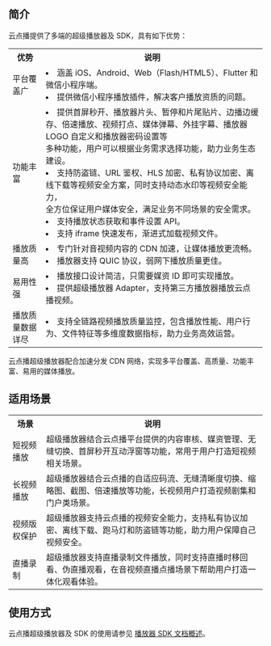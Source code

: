 ## 简介
云点播提供了多端的超级播放器及 SDK，具有如下优势：
<table>
    <tr>
        <th>
            优势               
        </th>
				<th>
           说明
        </th>
    </tr>
 <tr>
        <td>
            平台覆盖广
        </td>
				<td>
            <li>涵盖  iOS、Android、Web（Flash/HTML5）、Flutter 和微信小程序端。</li>
						<li>提供微信小程序播放插件，解决客户播放资质的问题。</li>
        </td>
 </tr>
 <tr>
        <td>
            功能丰富
        </td>
				<td>
				<li>提供首屏秒开、播放器片头、暂停和片尾贴片、边播边缓存、倍速播放、视频打点、媒体弹幕、外挂字幕、播放器 LOGO 自定义和播放器密码设置等</br>多种功能，用户可以根据业务需求选择功能，助力业务生态建设。</li>
				<li>支持防盗链、URL 鉴权、HLS 加密、私有协议加密、离线下载等视频安全方案，同时支持动态水印等视频安全能力，</br>全方位保证用户媒体安全，满足业务不同场景的安全需求。</li>
				<li>支持播放状态获取和事件设置 API。</li>
				<li>支持 iframe 快速发布，渐进式加载视频文件。</li>
        </td>
 </tr>
 <tr>
        <td>
            播放质量高
        </td>
				<td>
				<li>专门针对音视频内容的 CDN 加速，让媒体播放更流畅。</li>
				<li>播放器支持 QUIC 协议，弱网下播放质量更佳。</li>
        </td>
 </tr>
  <tr>
        <td>
            易用性强
        </td>
				<td>
            <li>播放接口设计简洁，只需要媒资 ID 即可实现播放。</li>
						<li>提供超级播放器  Adapter，支持第三方播放器播放云点播视频。</li>
        </td>
 </tr>
 <tr>
        <td>
            播放质量数据详尽
        </td>
				<td>
            <li>支持全链路视频播放质量监控，包含播放性能、用户行为、文件特征等多维度数据指标，助力业务高效运营。</li>
        </td>
 </tr>
</table>

云点播超级播放器配合加速分发 CDN 网络，实现多平台覆盖、高质量、功能丰富、易用的媒体播放。

## 适用场景
<table>
    <tr>
        <th>
            场景               
        </th>
				<th>
           说明
        </th>
    </tr>
	 <tr>
        <td>
            短视频播放
        </td>
				<td>
				超级播放器结合云点播平台提供的内容审核、媒资管理、无缝切换、首屏秒开互动浮窗等功能，常用于用户打造短视频相关场景。
        </td>
 </tr>
 <tr>
        <td>
            长视频播放
        </td>
				<td>
            超级播放器结合云点播的自适应码流、无缝清晰度切换、缩略图、截图、倍速播放等功能，长视频用户打造视频剧集和门户类场景。
        </td>
 </tr>
 <tr>
        <td>
            视频版权保护
        </td>
				<td>
           超级播放器支持云点播的视频安全能力，支持私有协议加密、离线下载、跑马灯和防盗链等功能，助力用户保障自己视频安全。
        </td>
 </tr>
  <tr>
        <td>
            直播录制
        </td>
				<td>
           超级播放器支持直播录制文件播放，同时支持直播时移回看、伪直播观看，在音视频直播点播场景下帮助用户打造一体化观看体验。
        </td>
 </tr>
</table>

## 使用方式
云点播超级播放器及 SDK 的使用请参见 [播放器 SDK 文档概述](https://cloud.tencent.com/document/product/266/45543)。
